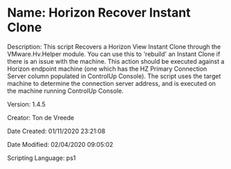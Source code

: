 ﻿# Name: Horizon Recover Instant Clone

Description: This script Recovers a Horizon View Instant Clone through the VMware.Hv.Helper module. You can use this to 'rebuild' an Instant Clone if there is an issue with the machine. 
This action should be executed against a Horizon endpoint machine (one which has the HZ Primary Connection Server column populated in ControlUp Console). The script uses the target machine to determine the connection server address, and is executed on the machine running ControlUp Console.

Version: 1.4.5

Creator: Ton de Vreede

Date Created: 01/11/2020 23:21:08

Date Modified: 02/04/2020 09:05:02

Scripting Language: ps1

